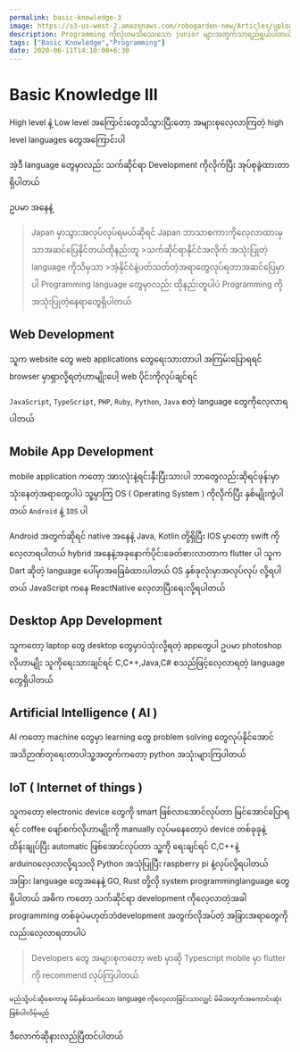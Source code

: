 ```yaml
---
permalink: basic-knowledge-3
image: https://s3-us-west-2.amazonaws.com/robogarden-new/Articles/upload/blogs/lg-leverage-of-coding.jpg
description: Programming ကိုလုံးဝမသိသေးသော junior များအတွက်သာရည်ရွယ်ပါတယ် 
tags: ["Basic Knowledge","Programming"]
date: 2020-06-11T14:10:00+6:30
---
```


#    Basic Knowledge III


High level နဲ့ Low level အကြောင်းတွေသိသွားပြီးတော့ အများစုလေ့လာကြတဲ့ high level languages တွေအကြောင်းပါ

အဲ့ဒီ language တွေမှာလည်း သက်ဆိုင်ရာ Development ကိုလိုက်ပြီး ​အုပ်စုခွဲထားတာရှိပါတယ်

ဥပမာ အနေနဲ့ 
>Japan မှာသွားအလုပ်လုပ်ရမယ်ဆိုရင်  Japan ဘာသာစကားကိုလေ့လာထားမှသာအဆင်ပြေနိုင်တယ်ထိုနည်းတူ >သက်ဆိုင်ရာနိုင်ငံအလိုက် အသုံးပြုတဲ့ language ကိုသိမှသာ >အဲ့နိုင်ငံနဲ့ပတ်သတ်တဲ့အရာတွေလုပ်ရတာအဆင်ပြေမှာပါ
Programming language တွေမှာလည်း ထိုနည်းတူပါပဲ Programming ကိုအသုံးပြုတဲ့နေရာတွေရှိပါတယ်

##   Web Development 

သူက website တွေ web applications တွေရေးသားတာပါ အကြမ်းပြောရရင် browser မှာရှာလို့ရတဲ့ဟာမျိုးပေါ့ web ပိုင်းကိုလုပ်ချင်ရင်

`JavaScript`, `TypeScript`, `PHP`, `Ruby`, `Python`, `Java` စတဲ့ language တွေကိုလေ့လာရပါတယ်

##    Mobile App Development 

mobile application ကတော့ အားလုံးနဲ့ရင်းနှီးပြီးသားပါ ဘာတွေလည်းဆိုရင်ဖုန်းမှာသုံးနေတဲ့အရာတွေပါပဲ သူ့မှာကြ OS ( Operating System ) ကိုလိုက်ပြီး နှစ်မျိုးကွဲပါတယ် `Android` နဲ့ `IOS` ပါ 

Android အတွက်ဆိုရင် native အနေနဲ့ Java, Kotlin တို့ရှိပြီး IOS မှာတော့ swift ကိုလေ့လာရပါတယ် hybrid အနေနဲ့အခုနောက်ပိုင်းခေတ်စားလာတာက flutter ပါ သူက Dart ဆိုတဲ့ language ပေါ်မှာအခြေခံထားပါတယ် OS နှစ်ခုလုံးမှာအလုပ်လုပ် လို့ရပါတယ် JavaScript ကနေ ReactNative လေ့လာပြီးရေးလို့ရပါတယ်

##    Desktop App Development 
သူကတော့ laptop တွေ desktop တွေမှာပဲသုံးလို့ရတဲ့ appတွေပါ ဥပမာ photoshop လိုဟာမျိုး သူကိုရေးသားချင်ရင် C,C++,Java,C# စသည်ဖြင့်လေ့လာရတဲ့ language တွေရှိပါတယ်

##    Artificial Intelligence ( AI )
AI ကတော့ machine တွေမှာ learning တွေ problem solving တွေလုပ်နိုင်အောင် အသိဉာဏ်တုရေးတာပါသူ့အတွက်ကတော့ python အသုံးများကြပါတယ်

##   IoT ( Internet of things ) 
သူကတော့ electronic device တွေကို smart ဖြစ်လာအောင်လုပ်တာ မြင်အောင်ပြောရရင် coffee ဖျော်စက်လိုဟာမျိုးကို manually လုပ်မနေတော့ပဲ device တစ်ခုခုနဲ့ထိန်းချုပ်ပြီး automatic ဖြစ်အောင်လုပ်တာ
သူ့ကို ရေးချင်ရင် C,C++နဲ့ arduinoလေ့လာလို့ရသလို Python အသုံပြုပြီး raspberry pi နဲ့လုပ်လို့ရပါတယ်
အခြား language တွေအနေနဲ့ GO, Rust တို့လို system programming ​language တွေရှိပါတယ်
အဓိက ကတော့ သက်ဆိုင်ရာ development ကိုလေ့လာတဲ့အခါ programming တစ်ခုပဲမဟုတ်ဘဲdevelopment အတွက်လိုအပ်တဲ့ အခြားအရာတွေကိုလည်းလေ့လာရတာပါပဲ

>Developers တွေ အများစုကတော့ web မှာဆို Typescript mobile မှာ flutter ကို recommend လုပ်ကြပါတယ်

<small>မည်သို့ပင်ဆိုစေကာမူ မိမိနှစ်သက်သော language ကိုလေ့လာခြင်းသာလျှင် မိမိအတွက်အကောင်းဆုံးဖြစ်ပါလိမ့်မည်</small>

ဒီလောက်ဆ်ိုနားလည်ပြီထင်ပါတယ်